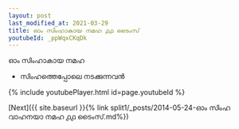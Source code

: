 ```yaml
---
layout: post
last_modified_at: 2021-03-29
title: ഓം സിംഹാകായ നമഹ ൧൧ ടൈംസ്
youtubeId: _ppWqxCKqDk
---
```

 
 
 ഓം സിംഹാകായ നമഹ 
 
 -  സിംഹത്തെപ്പോലെ നടക്കുന്നവൻ 
 
  
 
  
 
 
 
 
 
 


{% include youtubePlayer.html id=page.youtubeId %}
 
[Next]({{ site.baseurl }}{% link  split1/_posts/2014-05-24-ഓം സിംഹ വാഹനയാ നമഹ ൧൧ ടൈംസ്.md%})
 
